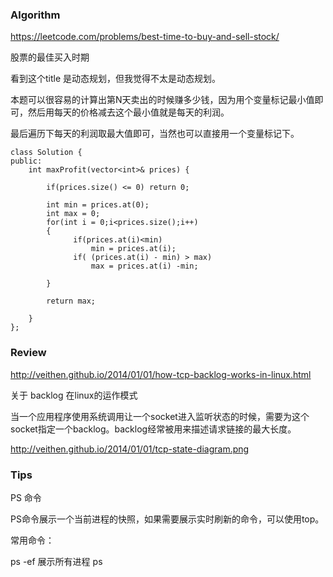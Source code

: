 ### Algorithm

https://leetcode.com/problems/best-time-to-buy-and-sell-stock/

股票的最佳买入时期

看到这个title 是动态规划，但我觉得不太是动态规划。

本题可以很容易的计算出第N天卖出的时候赚多少钱，因为用个变量标记最小值即可，然后用每天的价格减去这个最小值就是每天的利润。

最后遍历下每天的利润取最大值即可，当然也可以直接用一个变量标记下。

```
class Solution {
public:
    int maxProfit(vector<int>& prices) {
        
        if(prices.size() <= 0) return 0;
        
        int min = prices.at(0);
        int max = 0;
        for(int i = 0;i<prices.size();i++)
        {
              if(prices.at(i)<min)
                  min = prices.at(i);
              if( (prices.at(i) - min) > max)
                  max = prices.at(i) -min;
              
        }
        
        return max;
        
    }
};

```

### Review

http://veithen.github.io/2014/01/01/how-tcp-backlog-works-in-linux.html

关于 backlog 在linux的运作模式

当一个应用程序使用系统调用让一个socket进入监听状态的时候，需要为这个socket指定一个backlog。backlog经常被用来描述请求链接的最大长度。

http://veithen.github.io/2014/01/01/tcp-state-diagram.png



### Tips

PS 命令

PS命令展示一个当前进程的快照，如果需要展示实时刷新的命令，可以使用top。

常用命令：
 
ps -ef 展示所有进程
ps 
